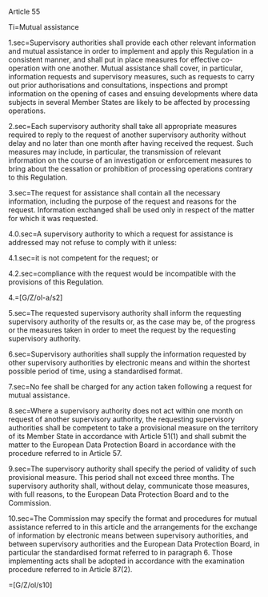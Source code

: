 Article 55

Ti=Mutual assistance

1.sec=Supervisory authorities shall provide each other relevant information and mutual assistance in order to implement and apply this Regulation in a consistent manner, and shall put in place measures for effective co-operation with one another. Mutual assistance shall cover, in particular, information requests and supervisory measures, such as requests to carry out prior authorisations and consultations, inspections and prompt information on the opening of cases and ensuing developments where data subjects in several Member States are likely to be affected by processing operations.

2.sec=Each supervisory authority shall take all appropriate measures required to reply to the request of another supervisory authority without delay and no later than one month after having received the request. Such measures may include, in particular, the transmission of relevant information on the course of an investigation or enforcement measures to bring about the cessation or prohibition of processing operations contrary to this Regulation.

3.sec=The request for assistance shall contain all the necessary information, including the purpose of the request and reasons for the request. Information exchanged shall be used only in respect of the matter for which it was requested.

4.0.sec=A supervisory authority to which a request for assistance is addressed may not refuse to comply with it unless:

4.1.sec=it is not competent for the request; or

4.2.sec=compliance with the request would be incompatible with the provisions of this Regulation. 

4.=[G/Z/ol-a/s2]

5.sec=The requested supervisory authority shall inform the requesting supervisory authority of the results or, as the case may be, of the progress or the measures taken in order to meet the request by the requesting supervisory authority.

6.sec=Supervisory authorities shall supply the information requested by other supervisory authorities by electronic means and within the shortest possible period of time, using a standardised format.

7.sec=No fee shall be charged for any action taken following a request for mutual assistance.

8.sec=Where a supervisory authority does not act within one month on request of another supervisory authority, the requesting supervisory authorities shall be competent to take a provisional measure on the territory of its Member State in accordance with Article 51(1) and shall submit the matter to the European Data Protection Board in accordance with the procedure referred to in Article 57.

9.sec=The supervisory authority shall specify the period of validity of such provisional measure. This period shall not exceed three months. The supervisory authority shall, without delay, communicate those measures, with full reasons, to the European Data Protection Board and to the Commission.

10.sec=The Commission may specify the format and procedures for mutual assistance referred to in this article and the arrangements for the exchange of information by electronic means between supervisory authorities, and between supervisory authorities and the European Data Protection Board, in particular the standardised format referred to in paragraph 6. Those implementing acts shall be adopted in accordance with the examination procedure referred to in Article 87(2).

=[G/Z/ol/s10]